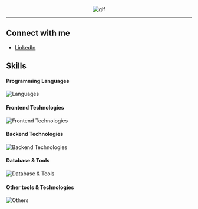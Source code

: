 <div align=center> 
   <img src="https://readme-typing-svg.herokuapp.com/?color=%2336BCF7&center=true&size=30&vCenter=true&lines=Hi%20There%20%F0%9F%96%90,%20I%27m%20Renato;%20Game%20Dev%20Student%20%F0%9F%8E%AE" alt="gif" />
</div>
<hr>

## Connect with me
- [LinkedIn](https://www.linkedin.com/in/renatob04)

## Skills

#### Programming Languages
![Languages](https://skillicons.dev/icons?i=c,cs,js,kotlin,py)

#### Frontend Technologies
![Frontend Technologies](https://skillicons.dev/icons?i=css,html,react)

#### Backend Technologies
![Backend Technologies](https://skillicons.dev/icons?i=dotnet,nodejs)

#### Database & Tools
![Database & Tools](https://skillicons.dev/icons?i=firebase,mysql)

#### Other tools & Technologies
![Others](https://skillicons.dev/icons?i=anaconda,androidstudio,git,github,markdown,npm,opencv,pycharm,visualstudio,vscode)
